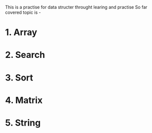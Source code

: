 This is a practise for data structer throught learing and practise
So far covered topic is - 
# 1. Array
# 2. Search
# 3. Sort
# 4. Matrix
# 5. String